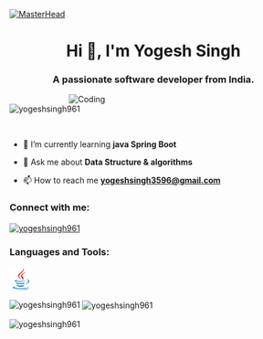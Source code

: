 [![MasterHead](https://blog.penjee.com/wp-content/uploads/2015/11/binary-search-tree-sorted-array-animation.gif)](https://yogeshsingh961.io)
<h1 align="center">Hi 👋, I'm Yogesh Singh</h1>
<h3 align="center">A passionate software developer from India.</h3>
<img align="right" alt="Coding" width="400" src="https://cdn.dribbble.com/users/1162077/screenshots/3848914/programmer.gif"


<p align="left"> <img src="https://komarev.com/ghpvc/?username=yogeshsingh961&label=Profile%20views&color=0e75b6&style=flat" alt="yogeshsingh961" /> </p>

<p align="left"> <a href="https://twitter.com/" target="blank"><img src="https://img.shields.io/twitter/follow/?logo=twitter&style=for-the-badge" alt="" /></a> </p>

- 🌱 I’m currently learning **java Spring Boot**

- 💬 Ask me about **Data Structure & algorithms**

- 📫 How to reach me **yogeshsingh3596@gmail.com**

<h3 align="left">Connect with me:</h3>
<p align="left">
<a href="https://www.leetcode.com/yogeshsingh961" target="blank"><img align="center" src="https://raw.githubusercontent.com/rahuldkjain/github-profile-readme-generator/master/src/images/icons/Social/leet-code.svg" alt="yogeshsingh961" height="30" width="40" /></a>
</p>

<h3 align="left">Languages and Tools:</h3>
<p align="left"> <a href="https://www.java.com" target="_blank" rel="noreferrer"> <img src="https://raw.githubusercontent.com/devicons/devicon/master/icons/java/java-original.svg" alt="java" width="40" height="40"/> </a> </p>

<p><img align="left" src="https://github-readme-stats.vercel.app/api/top-langs?username=yogeshsingh961&show_icons=true&locale=en&layout=compact" alt="yogeshsingh961" /></p>

<p>&nbsp;<img align="center" src="https://github-readme-stats.vercel.app/api?username=yogeshsingh961&show_icons=true&locale=en" alt="yogeshsingh961" /></p>

<p><img align="center" src="https://github-readme-streak-stats.herokuapp.com/?user=yogeshsingh961&" alt="yogeshsingh961" /></p>
